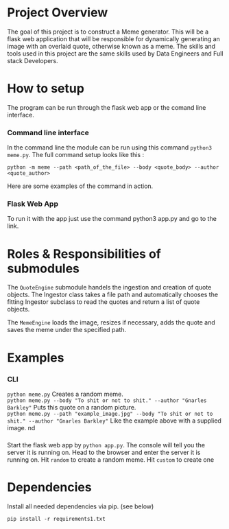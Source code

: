 # Project Overview
The goal of this project is to construct a Meme generator. This will be a flask web application that will be responsible for dynamically generating an image with an overlaid quote, otherwise known as a meme. The skills and tools used in this project are the same skills used by Data Engineers and Full stack Developers.

# How to setup 
The program can be run through the flask web app or the comand line interface.
### Command line interface
In the command line the module can be run using this command `python3 meme.py`.
The full command setup looks like this :
    
    python -m meme --path <path_of_the_file> --body <quote_body> --author <quote_author>
    
Here are some examples of the command in action.  
    
### Flask Web App
To run it with the app just use the command python3 app.py and go to the link.

# Roles & Responsibilities of submodules
The `QuoteEngine` submodule handels the ingestion and creation of quote objects.
The Ingestor class takes a file path and automatically chooses the fitting Ingestor
subclass to read the quotes and return a list of quote objects.

The `MemeEngine` loads the image, resizes if necessary, adds the quote and
saves the meme under the specified path.

# Examples
### CLI
`python meme.py` Creates a random meme.  
`python meme.py --body "To shit or not to shit." --author "Gnarles Barkley"`
Puts this quote on a random picture.  
`python meme.py --path "example_image.jpg" --body "To shit or not to shit." --author "Gnarles Barkley"`
Like the example above with a supplied image.
nd 
###
Start the flask web app by `python app.py`.
The console will tell you the server it is running on.
Head to the browser and enter the server it is running on.
Hit `random` to create a random meme.
Hit `custom` to create one
# Dependencies
Install all needed dependencies via pip. (see below)

    pip install -r requirements1.txt

